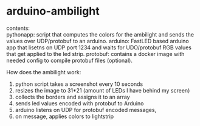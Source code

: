 # arduino-ambilight

contents:  
pythonapp: script that computes the colors for the ambilight and sends the values over UDP/protobuf to an arduino. 
arduino: FastLED based arduino app that lisetns on UDP port 1234 and waits for UDO/protobuf RGB values that get applied to the led strip. 
protobuf: contains a docker image with needed config to compile protobuf files (optional). 

How does the ambilight work:

1) python script takes a screenshot every 10 seconds  
2) resizes the image to 31*21 (amount of LEDs I have behind my screen) 
3) collects the borders and assigns it to an array 
4) sends led values encoded with protobuf to Arduino
5) arduino listens on UDP for protobuf encoded messages, 
6) on message, applies colors to lightstrip


